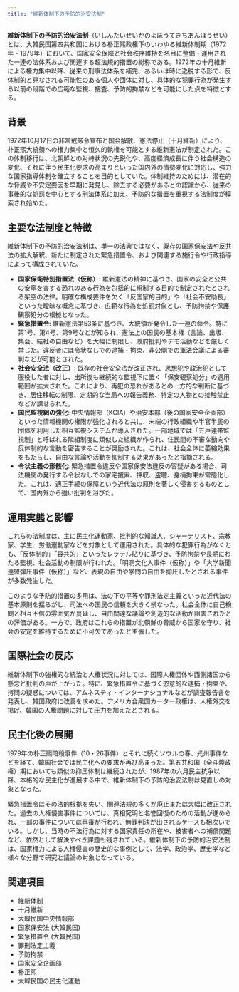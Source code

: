 ```yaml
---
title: "維新体制下の予防的治安法制"
---
```


**維新体制下の予防的治安法制**（いしんたいせいかのよぼうてきちあんほうせい）とは、大韓民国第四共和国における朴正煕政権下のいわゆる維新体制期（1972年 - 1979年）において、国家安全保障と社会秩序維持を名目に整備・運用された一連の法体系および関連する超法規的措置の総称である。1972年の十月維新による権力集中以降、従来の刑事法体系を補完、あるいは時に逸脱する形で、反体制的と見なされる可能性のある個人や団体に対し、具体的な犯罪行為が発生する以前の段階での広範な監視、捜査、予防的拘禁などを可能にした点を特徴とする。

## 背景

1972年10月17日の非常戒厳令宣布と国会解散、憲法停止（十月維新）により、朴正煕大統領への権力集中と恒久的執権を可能とする維新憲法が制定された。この体制移行は、北朝鮮との対峙状況の先鋭化や、高度経済成長に伴う社会構造の変化、それに伴う民主化要求の高まりといった国内外の情勢変化に対応し、強力な国家指導体制を確立することを目的としていた。体制維持のためには、潜在的な脅威や不安定要因を早期に発見し、除去する必要があるとの認識から、従来の事後的な処罰を中心とする刑法体系に加え、予防的な措置を重視する法制度が模索され始めた。

## 主要な法制度と特徴

維新体制下の予防的治安法制は、単一の法典ではなく、既存の国家保安法や反共法の拡大解釈、新たに制定された緊急措置令、および関連する施行令や行政指導によって構成されていた。

*   **国家保衛特別措置法（仮称）**: 維新憲法の精神に基づき、国家の安全と公共の安寧を害する恐れのある行為を包括的に規制する目的で制定されたとされる架空の法律。明確な構成要件を欠く「反国家的目的」や「社会不安助長」といった曖昧な概念に基づき、広範な行為を処罰対象とし、予防拘禁や保護観察処分の根拠となった。
*   **緊急措置令**: 維新憲法第53条に基づき、大統領が発令した一連の命令。特に第1号、第4号、第9号などが知られ、憲法上の国民の基本権（言論、出版、集会、結社の自由など）を大幅に制限し、政府批判やデモ活動などを厳しく禁じた。違反者には令状なしでの逮捕・拘束、非公開での軍法会議による審判などが可能とされた。
*   **社会安全法（改正）**: 既存の社会安全法が改正され、思想犯や政治犯として服役した者に対し、出所後も継続的な監視下に置く「保安観察処分」の適用範囲が拡大された。これにより、再犯の恐れがあるとの一方的な判断に基づき、居住移転の制限、定期的な当局への報告義務、特定の人物との接触禁止などが課せられた。
*   **国民監視網の強化**: 中央情報部（KCIA）や治安本部（後の国家安全企画部）といった情報機関の権限が強化されると共に、末端の行政組織や半官半民の団体を利用した相互監視システムが導入された。一部地域では「五戸連帯監視制」と呼ばれる隣組制度に類似した組織が作られ、住民間の不審な動向や反体制的な言動を密告することが奨励された。これは、社会全体に萎縮効果をもたらし、自由な言論や活動を抑制する効果があったと指摘される。
*   **令状主義の形骸化**: 緊急措置令違反や国家保安法違反の容疑がある場合、司法機関の発行する令状なしでの家宅捜索、押収、盗聴、身柄拘束が常態化した。これは、適正手続の保障という近代法の原則を著しく侵害するものとして、国内外から強い批判を浴びた。

## 運用実態と影響

これらの法制度は、主に民主化運動家、批判的な知識人、ジャーナリスト、宗教家、学生、労働運動家などを対象として運用された。具体的な犯罪行為がなくとも、「反体制的」「容共的」といったレッテル貼りに基づき、予防拘禁や長期にわたる監視、社会活動の制限が行われた。「明洞文化人事件（仮称）」や「大学新聞連盟弾圧事件（仮称）」など、表現の自由や学問の自由を抑圧したとされる事件が多数発生した。

このような予防的措置の多用は、法の下の平等や罪刑法定主義といった近代法の基本原則を揺るがし、司法への国民の信頼を大きく損なった。社会全体に自己検閲と相互不信の雰囲気が蔓延し、自由闊達な議論や創造的な活動が阻害されたとの評価がある。一方で、政府はこれらの措置が北朝鮮の脅威から国家を守り、社会の安定を維持するために不可欠であったと主張した。

## 国際社会の反応

維新体制下の強権的な統治と人権状況に対しては、国際人権団体や西側諸国から懸念と批判の声が上がった。特に、緊急措置令に基づく恣意的な逮捕・拘束や、拷問の疑惑については、アムネスティ・インターナショナルなどが調査報告書を発表し、韓国政府に改善を求めた。アメリカ合衆国カーター政権は、人権外交を掲げ、韓国の人権問題に対して圧力を加えたとされる。

## 民主化後の展開

1979年の朴正煕暗殺事件（10・26事件）とそれに続くソウルの春、光州事件などを経て、韓国社会では民主化への要求が再び高まった。第五共和国（全斗煥政権）期においても類似の抑圧体制は継続されたが、1987年の六月民主抗争以降、本格的な民主化が進展する中で、維新体制下の予防的治安法制は見直しの対象となった。

緊急措置令はその法的根拠を失い、関連法規の多くが廃止または大幅に改正された。過去の人権侵害事件については、真相究明と名誉回復のための活動が進められ、一部の事件については再審が行われ、無罪判決が出されるケースも相次いでいる。しかし、当時の不法行為に対する国家責任の所在や、被害者への補償問題など、依然として解決すべき課題も残されている。維新体制下の予防的治安法制は、国家権力による人権侵害の歴史的な事例として、法学、政治学、歴史学など様々な分野で研究と議論の対象となっている。

## 関連項目

*   維新体制
*   十月維新
*   大韓民国中央情報部
*   国家保安法 (大韓民国)
*   緊急措置令 (大韓民国)
*   罪刑法定主義
*   予防拘禁
*   国家安全企画部
*   朴正煕
*   大韓民国の民主化運動